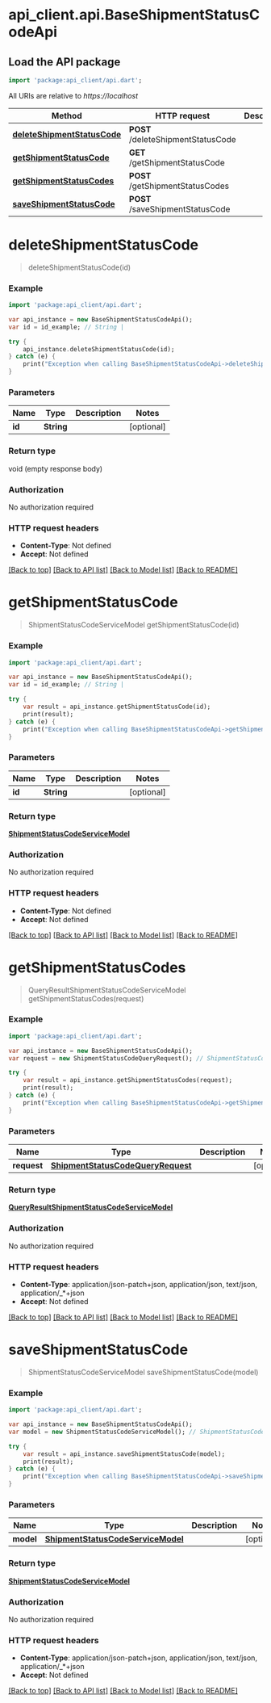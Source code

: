# api_client.api.BaseShipmentStatusCodeApi

## Load the API package
```dart
import 'package:api_client/api.dart';
```

All URIs are relative to *https://localhost*

Method | HTTP request | Description
------------- | ------------- | -------------
[**deleteShipmentStatusCode**](BaseShipmentStatusCodeApi.md#deleteShipmentStatusCode) | **POST** /deleteShipmentStatusCode | 
[**getShipmentStatusCode**](BaseShipmentStatusCodeApi.md#getShipmentStatusCode) | **GET** /getShipmentStatusCode | 
[**getShipmentStatusCodes**](BaseShipmentStatusCodeApi.md#getShipmentStatusCodes) | **POST** /getShipmentStatusCodes | 
[**saveShipmentStatusCode**](BaseShipmentStatusCodeApi.md#saveShipmentStatusCode) | **POST** /saveShipmentStatusCode | 


# **deleteShipmentStatusCode**
> deleteShipmentStatusCode(id)



### Example 
```dart
import 'package:api_client/api.dart';

var api_instance = new BaseShipmentStatusCodeApi();
var id = id_example; // String | 

try { 
    api_instance.deleteShipmentStatusCode(id);
} catch (e) {
    print("Exception when calling BaseShipmentStatusCodeApi->deleteShipmentStatusCode: $e\n");
}
```

### Parameters

Name | Type | Description  | Notes
------------- | ------------- | ------------- | -------------
 **id** | **String**|  | [optional] 

### Return type

void (empty response body)

### Authorization

No authorization required

### HTTP request headers

 - **Content-Type**: Not defined
 - **Accept**: Not defined

[[Back to top]](#) [[Back to API list]](../README.md#documentation-for-api-endpoints) [[Back to Model list]](../README.md#documentation-for-models) [[Back to README]](../README.md)

# **getShipmentStatusCode**
> ShipmentStatusCodeServiceModel getShipmentStatusCode(id)



### Example 
```dart
import 'package:api_client/api.dart';

var api_instance = new BaseShipmentStatusCodeApi();
var id = id_example; // String | 

try { 
    var result = api_instance.getShipmentStatusCode(id);
    print(result);
} catch (e) {
    print("Exception when calling BaseShipmentStatusCodeApi->getShipmentStatusCode: $e\n");
}
```

### Parameters

Name | Type | Description  | Notes
------------- | ------------- | ------------- | -------------
 **id** | **String**|  | [optional] 

### Return type

[**ShipmentStatusCodeServiceModel**](ShipmentStatusCodeServiceModel.md)

### Authorization

No authorization required

### HTTP request headers

 - **Content-Type**: Not defined
 - **Accept**: Not defined

[[Back to top]](#) [[Back to API list]](../README.md#documentation-for-api-endpoints) [[Back to Model list]](../README.md#documentation-for-models) [[Back to README]](../README.md)

# **getShipmentStatusCodes**
> QueryResultShipmentStatusCodeServiceModel getShipmentStatusCodes(request)



### Example 
```dart
import 'package:api_client/api.dart';

var api_instance = new BaseShipmentStatusCodeApi();
var request = new ShipmentStatusCodeQueryRequest(); // ShipmentStatusCodeQueryRequest | 

try { 
    var result = api_instance.getShipmentStatusCodes(request);
    print(result);
} catch (e) {
    print("Exception when calling BaseShipmentStatusCodeApi->getShipmentStatusCodes: $e\n");
}
```

### Parameters

Name | Type | Description  | Notes
------------- | ------------- | ------------- | -------------
 **request** | [**ShipmentStatusCodeQueryRequest**](ShipmentStatusCodeQueryRequest.md)|  | [optional] 

### Return type

[**QueryResultShipmentStatusCodeServiceModel**](QueryResultShipmentStatusCodeServiceModel.md)

### Authorization

No authorization required

### HTTP request headers

 - **Content-Type**: application/json-patch+json, application/json, text/json, application/_*+json
 - **Accept**: Not defined

[[Back to top]](#) [[Back to API list]](../README.md#documentation-for-api-endpoints) [[Back to Model list]](../README.md#documentation-for-models) [[Back to README]](../README.md)

# **saveShipmentStatusCode**
> ShipmentStatusCodeServiceModel saveShipmentStatusCode(model)



### Example 
```dart
import 'package:api_client/api.dart';

var api_instance = new BaseShipmentStatusCodeApi();
var model = new ShipmentStatusCodeServiceModel(); // ShipmentStatusCodeServiceModel | 

try { 
    var result = api_instance.saveShipmentStatusCode(model);
    print(result);
} catch (e) {
    print("Exception when calling BaseShipmentStatusCodeApi->saveShipmentStatusCode: $e\n");
}
```

### Parameters

Name | Type | Description  | Notes
------------- | ------------- | ------------- | -------------
 **model** | [**ShipmentStatusCodeServiceModel**](ShipmentStatusCodeServiceModel.md)|  | [optional] 

### Return type

[**ShipmentStatusCodeServiceModel**](ShipmentStatusCodeServiceModel.md)

### Authorization

No authorization required

### HTTP request headers

 - **Content-Type**: application/json-patch+json, application/json, text/json, application/_*+json
 - **Accept**: Not defined

[[Back to top]](#) [[Back to API list]](../README.md#documentation-for-api-endpoints) [[Back to Model list]](../README.md#documentation-for-models) [[Back to README]](../README.md)

